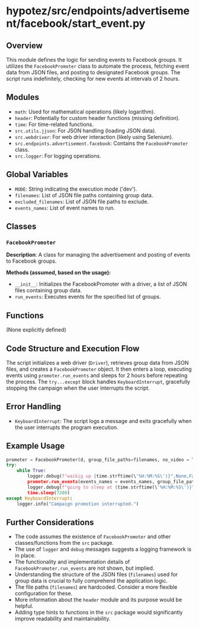 # hypotez/src/endpoints/advertisement/facebook/start_event.py

## Overview

This module defines the logic for sending events to Facebook groups. It utilizes the `FacebookPromoter` class to automate the process, fetching event data from JSON files, and posting to designated Facebook groups.  The script runs indefinitely, checking for new events at intervals of 2 hours.

## Modules

- `math`: Used for mathematical operations (likely logarithm).
- `header`:  Potentially for custom header functions (missing definition).
- `time`: For time-related functions.
- `src.utils.jjson`: For JSON handling (loading JSON data).
- `src.webdriver`: For web driver interaction (likely using Selenium).
- `src.endpoints.advertisement.facebook`: Contains the `FacebookPromoter` class.
- `src.logger`: For logging operations.


## Global Variables

- `MODE`:  String indicating the execution mode ('dev').
- `filenames`: List of JSON file paths containing group data.
- `excluded_filenames`: List of JSON file paths to exclude.
- `events_names`: List of event names to run.

## Classes

### `FacebookPromoter`

**Description**: A class for managing the advertisement and posting of events to Facebook groups.


**Methods (assumed, based on the usage):**

- `__init__`: Initializes the FacebookPromoter with a driver, a list of JSON files containing group data.
- `run_events`:  Executes events for the specified list of groups.


## Functions

(None explicitly defined)

## Code Structure and Execution Flow

The script initializes a web driver (`Driver`), retrieves group data from JSON files, and creates a `FacebookPromoter` object.  It then enters a loop, executing events using `promoter.run_events` and sleeps for 2 hours before repeating the process. The `try...except` block handles `KeyboardInterrupt`, gracefully stopping the campaign when the user interrupts the script.


## Error Handling

- `KeyboardInterrupt`: The script logs a message and exits gracefully when the user interrupts the program execution.


## Example Usage

```python
promoter = FacebookPromoter(d, group_file_paths=filenames, no_video = True)
try:
    while True:
        logger.debug(f"waikig up {time.strftime(\'%H:%M:%S\')}",None,False)
        promoter.run_events(events_names = events_names, group_file_paths = filenames)
        logger.debug(f"going to sleep at {time.strftime(\'%H:%M:%S\')}",None,False)
        time.sleep(7200)
except KeyboardInterrupt:
    logger.info("Campaign promotion interrupted.")
```


## Further Considerations

- The code assumes the existence of `FacebookPromoter` and other classes/functions from the `src` package.
- The use of `logger` and `debug` messages suggests a logging framework is in place.
- The functionality and implementation details of `FacebookPromoter.run_events` are not shown, but implied.
- Understanding the structure of the JSON files (`filenames`) used for group data is crucial to fully comprehend the application logic.
- The file paths (`filenames`) are hardcoded.  Consider a more flexible configuration for these.
- More information about the `header` module and its purpose would be helpful.
- Adding type hints to functions in the `src` package would significantly improve readability and maintainability.